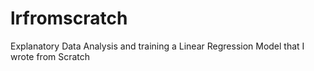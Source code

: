 # lrfromscratch
Explanatory Data Analysis and training a Linear Regression Model that I wrote from Scratch
